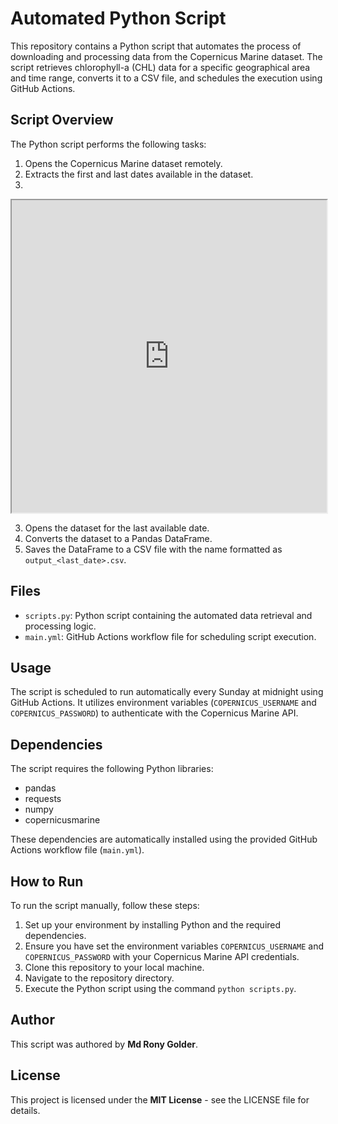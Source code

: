 # Automated Python Script

This repository contains a Python script that automates the process of downloading and processing data from the Copernicus Marine dataset. The script retrieves chlorophyll-a (CHL) data for a specific geographical area and time range, converts it to a CSV file, and schedules the execution using GitHub Actions.

## Script Overview

The Python script performs the following tasks:

1. Opens the Copernicus Marine dataset remotely.
2. Extracts the first and last dates available in the dataset.
3. 
<iframe src="https://rpubs.com/ronygolderku/1165490" width="100%" height="500px"></iframe>

3. Opens the dataset for the last available date.
4. Converts the dataset to a Pandas DataFrame.
5. Saves the DataFrame to a CSV file with the name formatted as `output_<last_date>.csv`.

## Files

- `scripts.py`: Python script containing the automated data retrieval and processing logic.
- `main.yml`: GitHub Actions workflow file for scheduling script execution.

## Usage

The script is scheduled to run automatically every Sunday at midnight using GitHub Actions. It utilizes environment variables (`COPERNICUS_USERNAME` and `COPERNICUS_PASSWORD`) to authenticate with the Copernicus Marine API.

## Dependencies

The script requires the following Python libraries:

- pandas
- requests
- numpy
- copernicusmarine

These dependencies are automatically installed using the provided GitHub Actions workflow file (`main.yml`).

## How to Run

To run the script manually, follow these steps:

1. Set up your environment by installing Python and the required dependencies.
2. Ensure you have set the environment variables `COPERNICUS_USERNAME` and `COPERNICUS_PASSWORD` with your Copernicus Marine API credentials.
3. Clone this repository to your local machine.
4. Navigate to the repository directory.
5. Execute the Python script using the command `python scripts.py`.

## Author

This script was authored by **Md Rony Golder**.

## License

This project is licensed under the **MIT License** - see the LICENSE file for details.

